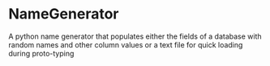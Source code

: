# NameGenerator
A python name generator that populates either the fields of a database with random names and other column values or a text file for quick loading during proto-typing
